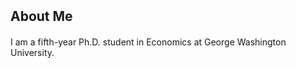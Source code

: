 <h2 id="aboutme" style="margin: 2px 0px 20px;">About Me</h2>

I am a fifth-year Ph.D. student in Economics at George Washington University. 
